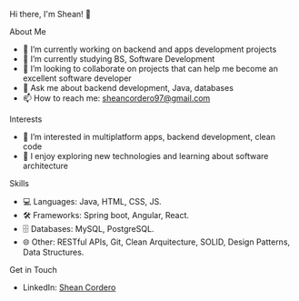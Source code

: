 Hi there, I'm Shean! 👋

About Me
- 🔭 I’m currently working on backend and apps development projects
- 🌱 I’m currently studying BS, Software Development
- 👯 I’m looking to collaborate on projects that can help me become an excellent software developer
- 💬 Ask me about backend development, Java, databases
- 📫 How to reach me: sheancordero97@gmail.com

Interests
- 👀 I’m interested in multiplatform apps, backend development, clean code
- 🧠 I enjoy exploring new technologies and learning about software architecture

Skills
- 💻 Languages: Java, HTML, CSS, JS.
- 🛠️ Frameworks: Spring boot, Angular, React.
- 🗄️ Databases: MySQL, PostgreSQL.
- 🌐 Other: RESTful APIs, Git, Clean Arquitecture, SOLID, Design Patterns, Data Structures.

Get in Touch
- LinkedIn: [Shean Cordero](https://www.linkedin.com/in/sheancordero97)


<!---
AsterotthCR/AsterotthCR is a ✨ special ✨ repository because its `README.md` (this file) appears on your GitHub profile.
You can click the Preview link to take a look at your changes.
--->

